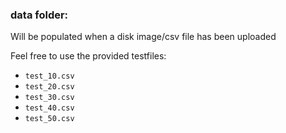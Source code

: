 ### data folder:
Will be populated when a disk image/csv file has been uploaded

Feel free to use the provided testfiles:
- `test_10.csv`
- `test_20.csv`
- `test_30.csv`
- `test_40.csv`
- `test_50.csv`
